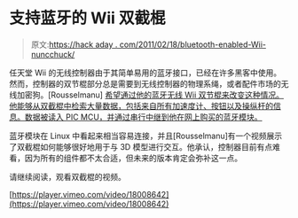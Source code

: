 # 支持蓝牙的 Wii 双截棍

> 原文:[https://hack aday . com/2011/02/18/bluetooth-enabled-Wii-nuncchuck/](https://hackaday.com/2011/02/18/bluetooth-enabled-wii-nunchuck/)

任天堂 Wii 的无线控制器由于其简单易用的蓝牙接口，已经在许多黑客中使用。然而，控制器的双节棍部分总是需要到无线控制器的物理系绳，或者配件市场的无线加密狗。[Rousselmanu] [希望通过他的蓝牙无线 Wii 双节棍来改变这种情况。他能够从双截棍中检索大量数据，包括来自所有加速度计、按钮以及操纵杆的信息。数据被读入 PIC MCU，并通过串行中继到他在网上购买的蓝牙模块。](http://8p-tech.hopto.org/?p=264&amp;lang=en)

蓝牙模块在 Linux 中看起来相当容易连接，并且[Rousselmanu]有一个视频展示了双截棍如何能够很好地用于与 3D 模型进行交互。他承认，控制器目前有点难看，因为所有的组件都不太合适，但未来的版本肯定会弥补这一点。

请继续阅读，观看双截棍的视频。

[https://player.vimeo.com/video/18008642](https://player.vimeo.com/video/18008642)